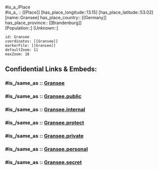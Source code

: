 ﻿---
confidential: public
isDeleted: false
location:
- 53.02
- 13.15
mapmarker: city
mapzoom:
- 7
- 12
SpocWebEntityId: 30541
tags:
- geo/City
type: City
---

#is_a_/Place  
#is_a_ :: [[Place]] 
[has_place_longitude::13.15] 
[has_place_latitude::53.02] 
[name::Gransee] 
has_place_country:: [[Germany]]  
has_place_province:: [[Brandenburg]]  
[Population::] 
[Unknown::] 


```leaflet
id: Gransee
coordinates: [[Gransee]] 
markerFile: [[Gransee]] 
defaultZoom: 11 
maxZoom: 18
```


## Confidential Links & Embeds: 

### #is_/same_as :: [Gransee](/_Standards/Earth/Continent/Europe/Europe~Central/Germany/Germany~East/Brandenburg/counties~Brandenburg/Oberhavel/cities~Oberhavel/Gransee-Gemeinden/boroughs~Gransee/Gransee.md) 

### #is_/same_as :: [Gransee.public](/_public/Earth/Continent/Europe/Europe~Central/Germany/Germany~East/Brandenburg/counties~Brandenburg/Oberhavel/cities~Oberhavel/Gransee-Gemeinden/boroughs~Gransee/Gransee.public.md) 

### #is_/same_as :: [Gransee.internal](/_internal/Earth/Continent/Europe/Europe~Central/Germany/Germany~East/Brandenburg/counties~Brandenburg/Oberhavel/cities~Oberhavel/Gransee-Gemeinden/boroughs~Gransee/Gransee.internal.md) 

### #is_/same_as :: [Gransee.protect](/_protect/Earth/Continent/Europe/Europe~Central/Germany/Germany~East/Brandenburg/counties~Brandenburg/Oberhavel/cities~Oberhavel/Gransee-Gemeinden/boroughs~Gransee/Gransee.protect.md) 

### #is_/same_as :: [Gransee.private](/_private/Earth/Continent/Europe/Europe~Central/Germany/Germany~East/Brandenburg/counties~Brandenburg/Oberhavel/cities~Oberhavel/Gransee-Gemeinden/boroughs~Gransee/Gransee.private.md) 

### #is_/same_as :: [Gransee.personal](/_personal/Earth/Continent/Europe/Europe~Central/Germany/Germany~East/Brandenburg/counties~Brandenburg/Oberhavel/cities~Oberhavel/Gransee-Gemeinden/boroughs~Gransee/Gransee.personal.md) 

### #is_/same_as :: [Gransee.secret](/_secret/Earth/Continent/Europe/Europe~Central/Germany/Germany~East/Brandenburg/counties~Brandenburg/Oberhavel/cities~Oberhavel/Gransee-Gemeinden/boroughs~Gransee/Gransee.secret.md)

